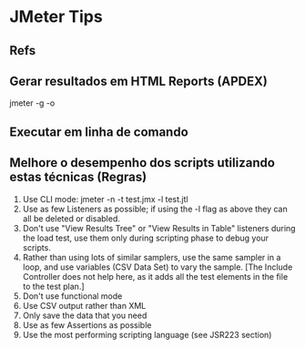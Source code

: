 # JMeter Tips

## Refs


## Gerar resultados em HTML Reports (APDEX)

jmeter -g <log file> -o <Path to output folder>
  
## Executar em linha de comando

## Melhore o desempenho dos scripts utilizando estas técnicas (Regras)

<ol>
  <li>Use CLI mode: jmeter -n -t test.jmx -l test.jtl</li>
  <li>Use as few Listeners as possible; if using the -l flag as above they can all be deleted or disabled.</li>
  <li>Don't use "View Results Tree" or "View Results in Table" listeners during the load test, use them only during scripting phase to debug your scripts.</li>
  <li>Rather than using lots of similar samplers, use the same sampler in a loop, and use variables (CSV Data Set) to vary the sample. [The Include Controller does not help here, as it adds all the test elements in the file to the test plan.]</li>
  <li>Don't use functional mode</li>
  <li>Use CSV output rather than XML</li>
  <li>Only save the data that you need</li>
  <li>Use as few Assertions as possible</li>
  <li>Use the most performing scripting language (see JSR223 section)</li>
</ol>
